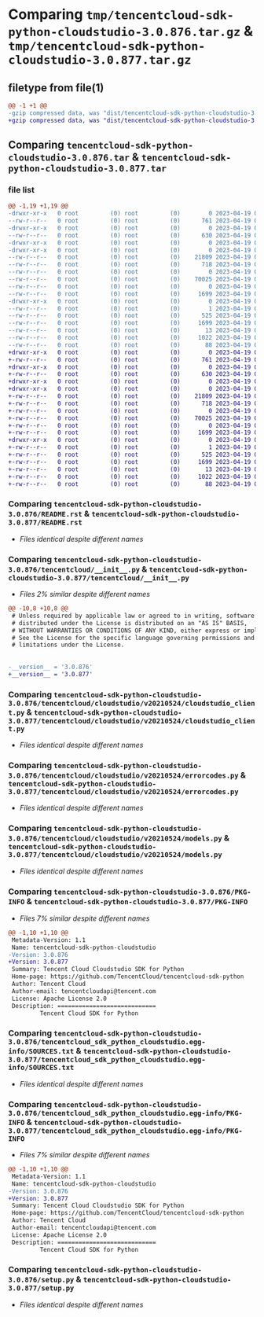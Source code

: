 # Comparing `tmp/tencentcloud-sdk-python-cloudstudio-3.0.876.tar.gz` & `tmp/tencentcloud-sdk-python-cloudstudio-3.0.877.tar.gz`

## filetype from file(1)

```diff
@@ -1 +1 @@
-gzip compressed data, was "dist/tencentcloud-sdk-python-cloudstudio-3.0.876.tar", last modified: Wed Apr 19 00:22:11 2023, max compression
+gzip compressed data, was "dist/tencentcloud-sdk-python-cloudstudio-3.0.877.tar", last modified: Wed Apr 19 09:10:21 2023, max compression
```

## Comparing `tencentcloud-sdk-python-cloudstudio-3.0.876.tar` & `tencentcloud-sdk-python-cloudstudio-3.0.877.tar`

### file list

```diff
@@ -1,19 +1,19 @@
-drwxr-xr-x   0 root         (0) root         (0)        0 2023-04-19 00:22:11.000000 tencentcloud-sdk-python-cloudstudio-3.0.876/
--rw-r--r--   0 root         (0) root         (0)      761 2023-04-19 00:22:11.000000 tencentcloud-sdk-python-cloudstudio-3.0.876/README.rst
-drwxr-xr-x   0 root         (0) root         (0)        0 2023-04-19 00:22:11.000000 tencentcloud-sdk-python-cloudstudio-3.0.876/tencentcloud/
--rw-r--r--   0 root         (0) root         (0)      630 2023-04-19 00:22:11.000000 tencentcloud-sdk-python-cloudstudio-3.0.876/tencentcloud/__init__.py
-drwxr-xr-x   0 root         (0) root         (0)        0 2023-04-19 00:22:11.000000 tencentcloud-sdk-python-cloudstudio-3.0.876/tencentcloud/cloudstudio/
-drwxr-xr-x   0 root         (0) root         (0)        0 2023-04-19 00:22:11.000000 tencentcloud-sdk-python-cloudstudio-3.0.876/tencentcloud/cloudstudio/v20210524/
--rw-r--r--   0 root         (0) root         (0)    21809 2023-04-19 00:22:11.000000 tencentcloud-sdk-python-cloudstudio-3.0.876/tencentcloud/cloudstudio/v20210524/cloudstudio_client.py
--rw-r--r--   0 root         (0) root         (0)      718 2023-04-19 00:22:11.000000 tencentcloud-sdk-python-cloudstudio-3.0.876/tencentcloud/cloudstudio/v20210524/errorcodes.py
--rw-r--r--   0 root         (0) root         (0)        0 2023-04-19 00:22:11.000000 tencentcloud-sdk-python-cloudstudio-3.0.876/tencentcloud/cloudstudio/v20210524/__init__.py
--rw-r--r--   0 root         (0) root         (0)    70025 2023-04-19 00:22:11.000000 tencentcloud-sdk-python-cloudstudio-3.0.876/tencentcloud/cloudstudio/v20210524/models.py
--rw-r--r--   0 root         (0) root         (0)        0 2023-04-19 00:22:11.000000 tencentcloud-sdk-python-cloudstudio-3.0.876/tencentcloud/cloudstudio/__init__.py
--rw-r--r--   0 root         (0) root         (0)     1699 2023-04-19 00:22:11.000000 tencentcloud-sdk-python-cloudstudio-3.0.876/PKG-INFO
-drwxr-xr-x   0 root         (0) root         (0)        0 2023-04-19 00:22:11.000000 tencentcloud-sdk-python-cloudstudio-3.0.876/tencentcloud_sdk_python_cloudstudio.egg-info/
--rw-r--r--   0 root         (0) root         (0)        1 2023-04-19 00:22:11.000000 tencentcloud-sdk-python-cloudstudio-3.0.876/tencentcloud_sdk_python_cloudstudio.egg-info/dependency_links.txt
--rw-r--r--   0 root         (0) root         (0)      525 2023-04-19 00:22:11.000000 tencentcloud-sdk-python-cloudstudio-3.0.876/tencentcloud_sdk_python_cloudstudio.egg-info/SOURCES.txt
--rw-r--r--   0 root         (0) root         (0)     1699 2023-04-19 00:22:11.000000 tencentcloud-sdk-python-cloudstudio-3.0.876/tencentcloud_sdk_python_cloudstudio.egg-info/PKG-INFO
--rw-r--r--   0 root         (0) root         (0)       13 2023-04-19 00:22:11.000000 tencentcloud-sdk-python-cloudstudio-3.0.876/tencentcloud_sdk_python_cloudstudio.egg-info/top_level.txt
--rw-r--r--   0 root         (0) root         (0)     1022 2023-04-19 00:22:11.000000 tencentcloud-sdk-python-cloudstudio-3.0.876/setup.py
--rw-r--r--   0 root         (0) root         (0)       88 2023-04-19 00:22:11.000000 tencentcloud-sdk-python-cloudstudio-3.0.876/setup.cfg
+drwxr-xr-x   0 root         (0) root         (0)        0 2023-04-19 09:10:21.000000 tencentcloud-sdk-python-cloudstudio-3.0.877/
+-rw-r--r--   0 root         (0) root         (0)      761 2023-04-19 09:10:21.000000 tencentcloud-sdk-python-cloudstudio-3.0.877/README.rst
+drwxr-xr-x   0 root         (0) root         (0)        0 2023-04-19 09:10:21.000000 tencentcloud-sdk-python-cloudstudio-3.0.877/tencentcloud/
+-rw-r--r--   0 root         (0) root         (0)      630 2023-04-19 09:10:21.000000 tencentcloud-sdk-python-cloudstudio-3.0.877/tencentcloud/__init__.py
+drwxr-xr-x   0 root         (0) root         (0)        0 2023-04-19 09:10:21.000000 tencentcloud-sdk-python-cloudstudio-3.0.877/tencentcloud/cloudstudio/
+drwxr-xr-x   0 root         (0) root         (0)        0 2023-04-19 09:10:21.000000 tencentcloud-sdk-python-cloudstudio-3.0.877/tencentcloud/cloudstudio/v20210524/
+-rw-r--r--   0 root         (0) root         (0)    21809 2023-04-19 09:10:21.000000 tencentcloud-sdk-python-cloudstudio-3.0.877/tencentcloud/cloudstudio/v20210524/cloudstudio_client.py
+-rw-r--r--   0 root         (0) root         (0)      718 2023-04-19 09:10:21.000000 tencentcloud-sdk-python-cloudstudio-3.0.877/tencentcloud/cloudstudio/v20210524/errorcodes.py
+-rw-r--r--   0 root         (0) root         (0)        0 2023-04-19 09:10:21.000000 tencentcloud-sdk-python-cloudstudio-3.0.877/tencentcloud/cloudstudio/v20210524/__init__.py
+-rw-r--r--   0 root         (0) root         (0)    70025 2023-04-19 09:10:21.000000 tencentcloud-sdk-python-cloudstudio-3.0.877/tencentcloud/cloudstudio/v20210524/models.py
+-rw-r--r--   0 root         (0) root         (0)        0 2023-04-19 09:10:21.000000 tencentcloud-sdk-python-cloudstudio-3.0.877/tencentcloud/cloudstudio/__init__.py
+-rw-r--r--   0 root         (0) root         (0)     1699 2023-04-19 09:10:21.000000 tencentcloud-sdk-python-cloudstudio-3.0.877/PKG-INFO
+drwxr-xr-x   0 root         (0) root         (0)        0 2023-04-19 09:10:21.000000 tencentcloud-sdk-python-cloudstudio-3.0.877/tencentcloud_sdk_python_cloudstudio.egg-info/
+-rw-r--r--   0 root         (0) root         (0)        1 2023-04-19 09:10:21.000000 tencentcloud-sdk-python-cloudstudio-3.0.877/tencentcloud_sdk_python_cloudstudio.egg-info/dependency_links.txt
+-rw-r--r--   0 root         (0) root         (0)      525 2023-04-19 09:10:21.000000 tencentcloud-sdk-python-cloudstudio-3.0.877/tencentcloud_sdk_python_cloudstudio.egg-info/SOURCES.txt
+-rw-r--r--   0 root         (0) root         (0)     1699 2023-04-19 09:10:21.000000 tencentcloud-sdk-python-cloudstudio-3.0.877/tencentcloud_sdk_python_cloudstudio.egg-info/PKG-INFO
+-rw-r--r--   0 root         (0) root         (0)       13 2023-04-19 09:10:21.000000 tencentcloud-sdk-python-cloudstudio-3.0.877/tencentcloud_sdk_python_cloudstudio.egg-info/top_level.txt
+-rw-r--r--   0 root         (0) root         (0)     1022 2023-04-19 09:10:21.000000 tencentcloud-sdk-python-cloudstudio-3.0.877/setup.py
+-rw-r--r--   0 root         (0) root         (0)       88 2023-04-19 09:10:21.000000 tencentcloud-sdk-python-cloudstudio-3.0.877/setup.cfg
```

### Comparing `tencentcloud-sdk-python-cloudstudio-3.0.876/README.rst` & `tencentcloud-sdk-python-cloudstudio-3.0.877/README.rst`

 * *Files identical despite different names*

### Comparing `tencentcloud-sdk-python-cloudstudio-3.0.876/tencentcloud/__init__.py` & `tencentcloud-sdk-python-cloudstudio-3.0.877/tencentcloud/__init__.py`

 * *Files 2% similar despite different names*

```diff
@@ -10,8 +10,8 @@
 # Unless required by applicable law or agreed to in writing, software
 # distributed under the License is distributed on an "AS IS" BASIS,
 # WITHOUT WARRANTIES OR CONDITIONS OF ANY KIND, either express or implied.
 # See the License for the specific language governing permissions and
 # limitations under the License.
 
 
-__version__ = '3.0.876'
+__version__ = '3.0.877'
```

### Comparing `tencentcloud-sdk-python-cloudstudio-3.0.876/tencentcloud/cloudstudio/v20210524/cloudstudio_client.py` & `tencentcloud-sdk-python-cloudstudio-3.0.877/tencentcloud/cloudstudio/v20210524/cloudstudio_client.py`

 * *Files identical despite different names*

### Comparing `tencentcloud-sdk-python-cloudstudio-3.0.876/tencentcloud/cloudstudio/v20210524/errorcodes.py` & `tencentcloud-sdk-python-cloudstudio-3.0.877/tencentcloud/cloudstudio/v20210524/errorcodes.py`

 * *Files identical despite different names*

### Comparing `tencentcloud-sdk-python-cloudstudio-3.0.876/tencentcloud/cloudstudio/v20210524/models.py` & `tencentcloud-sdk-python-cloudstudio-3.0.877/tencentcloud/cloudstudio/v20210524/models.py`

 * *Files identical despite different names*

### Comparing `tencentcloud-sdk-python-cloudstudio-3.0.876/PKG-INFO` & `tencentcloud-sdk-python-cloudstudio-3.0.877/PKG-INFO`

 * *Files 7% similar despite different names*

```diff
@@ -1,10 +1,10 @@
 Metadata-Version: 1.1
 Name: tencentcloud-sdk-python-cloudstudio
-Version: 3.0.876
+Version: 3.0.877
 Summary: Tencent Cloud Cloudstudio SDK for Python
 Home-page: https://github.com/TencentCloud/tencentcloud-sdk-python
 Author: Tencent Cloud
 Author-email: tencentcloudapi@tencent.com
 License: Apache License 2.0
 Description: ============================
         Tencent Cloud SDK for Python
```

### Comparing `tencentcloud-sdk-python-cloudstudio-3.0.876/tencentcloud_sdk_python_cloudstudio.egg-info/SOURCES.txt` & `tencentcloud-sdk-python-cloudstudio-3.0.877/tencentcloud_sdk_python_cloudstudio.egg-info/SOURCES.txt`

 * *Files identical despite different names*

### Comparing `tencentcloud-sdk-python-cloudstudio-3.0.876/tencentcloud_sdk_python_cloudstudio.egg-info/PKG-INFO` & `tencentcloud-sdk-python-cloudstudio-3.0.877/tencentcloud_sdk_python_cloudstudio.egg-info/PKG-INFO`

 * *Files 7% similar despite different names*

```diff
@@ -1,10 +1,10 @@
 Metadata-Version: 1.1
 Name: tencentcloud-sdk-python-cloudstudio
-Version: 3.0.876
+Version: 3.0.877
 Summary: Tencent Cloud Cloudstudio SDK for Python
 Home-page: https://github.com/TencentCloud/tencentcloud-sdk-python
 Author: Tencent Cloud
 Author-email: tencentcloudapi@tencent.com
 License: Apache License 2.0
 Description: ============================
         Tencent Cloud SDK for Python
```

### Comparing `tencentcloud-sdk-python-cloudstudio-3.0.876/setup.py` & `tencentcloud-sdk-python-cloudstudio-3.0.877/setup.py`

 * *Files identical despite different names*

